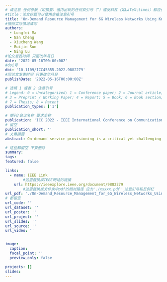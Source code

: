 ```yaml
---
# 请注意 任何参数（如摘要）值内出现的任何双引号（“）或反斜杠（如LaTeX\times）都应使用反斜杠（\）进行转义。例如，符号“和LaTeX text\times分别变为\”和\\times。有关详细信息，请参阅YAML或TOML文档。
#title：论文标题可以使用空格注意引号
title: 'On-Demand Resource Management for 6G Wireless Networks Using Knowledge-Assisted Dynamic Neural Networks'
#按照实际情况填写
authors:
  - Longfei Ma
  - Nan Cheng
  - Xiucheng Wang
  - Ruijin Sun
  - Ning Lu
#论文发表时间 只更改年月日
date: '2022-05-16T00:00:00Z'
#doi号
doi: '10.1109/ICC45855.2022.9882279'
#同论文发表时间 只更改年月日
publishDate: '2022-05-16T00:00:00Z'

# 选填 1 或者 2 注意引号
# Legend: 0 = Uncategorized; 1 = Conference paper; 2 = Journal article;
# 3 = Preprint / Working Paper; 4 = Report; 5 = Book; 6 = Book section;
# 7 = Thesis; 8 = Patent
publication_types: ['1']

# 期刊/会议名称 要求全称
publication: 'ICC 2022 - IEEE International Conference on Communications'
# 留空
publication_short: ''
# 文章摘要
abstract: On-demand service provisioning is a critical yet challenging issue in 6G wireless communication networks, since emerging services have significantly diverse requirements and the network resources become increasingly heterogeneous and dynamic. In this paper, we study the on-demand wireless resource orchestration problem with the focus on the computing delay in orchestration decision-making process. Specifically, we take the decision-making delay into the optimization problem. Then, a dynamic neural network (DyNN)-based method is proposed, where the model complexity can be adjusted according to the service requirements. We further build a knowledge base representing the relationship among the service requirements, available computing resources, and the resource allocation performance. By exploiting the knowledge, the width of DyNN can be selected in a timely manner, further improving the performance of orchestration. Simulation results show that the proposed scheme significantly outperforms the traditional static neural network, and also shows sufficient flexibility in on-demand service provisioning.

# 这些都留空 不要删除
summary:  
tags:
featured: false

links:
  - name: IEEE Link
        #这里替换成IEEE网站的链接
    url: https://ieeexplore.ieee.org/document/9882279
        #这里替换成文件夹中pdf的相对路径 应为'./xxxxx.pdf' 注意引号和反斜杠
url_pdf: './On-Demand_Resource_Management_for_6G_Wireless_Networks_Using_Knowledge-Assisted_Dynamic_Neural_Networks.pdf'
# 都留空
url_code: ''
url_dataset: ''
url_poster: ''
url_project: ''
url_slides: ''
url_source: ''
url_video: ''


image:
  caption: 
  focal_point: ''
  preview_only: false

projects: []
slides:
---
```

